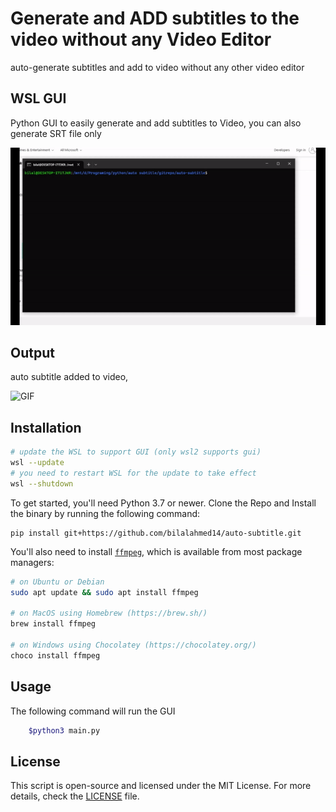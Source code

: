 # Generate and ADD subtitles to the video without any Video Editor
auto-generate subtitles and add to video without any other video editor

## WSL GUI
Python GUI to easily generate and add subtitles to Video, you can also generate SRT file only 

![Sample](media/sample.gif)

## Output
auto subtitle added to video, 

![GIF](media/output.gif)


## Installation

```bash
# update the WSL to support GUI (only wsl2 supports gui)
wsl --update
# you need to restart WSL for the update to take effect
wsl --shutdown
```

To get started, you'll need Python 3.7 or newer. Clone the Repo and Install the binary by running the following command:

    pip install git+https://github.com/bilalahmed14/auto-subtitle.git

You'll also need to install [`ffmpeg`](https://ffmpeg.org/), which is available from most package managers:

```bash
# on Ubuntu or Debian
sudo apt update && sudo apt install ffmpeg

# on MacOS using Homebrew (https://brew.sh/)
brew install ffmpeg

# on Windows using Chocolatey (https://chocolatey.org/)
choco install ffmpeg
```

## Usage

The following command will run the GUI

```bash
    $python3 main.py
```



## License

This script is open-source and licensed under the MIT License. For more details, check the [LICENSE](LICENSE) file.
